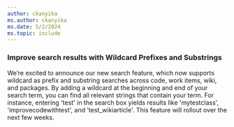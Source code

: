 ```yaml
---
author: ckanyika
ms.author: ckanyika
ms.date: 5/2/2024
ms.topic: include
---
```


### Improve search results with Wildcard Prefixes and Substrings

We’re excited to announce our new search feature, which now supports wildcard as prefix and substring searches across code, work items, wiki, and packages. By adding a wildcard at the beginning and end of your search term, you can find all relevant strings that contain your term. For instance, entering 'test' in the search box yields results like 'mytestclass', 'improvecodewithtest', and 'test_wikiarticle'. This feature will rollout over the next few weeks.